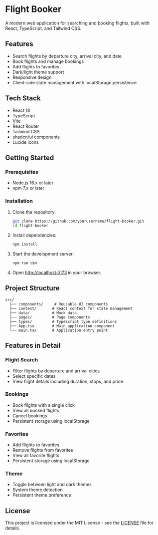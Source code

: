 # Flight Booker

A modern web application for searching and booking flights, built with React, TypeScript, and Tailwind CSS.

## Features

- Search flights by departure city, arrival city, and date
- Book flights and manage bookings
- Add flights to favorites
- Dark/light theme support
- Responsive design
- Client-side state management with localStorage persistence

## Tech Stack

- React 18
- TypeScript
- Vite
- React Router
- Tailwind CSS
- shadcn/ui components
- Lucide icons

## Getting Started

### Prerequisites

- Node.js 16.x or later
- npm 7.x or later

### Installation

1. Clone the repository:
   ```bash
   git clone https://github.com/yourusername/flight-booker.git
   cd flight-booker
   ```

2. Install dependencies:
   ```bash
   npm install
   ```

3. Start the development server:
   ```bash
   npm run dev
   ```

4. Open [http://localhost:5173](http://localhost:5173) in your browser.

## Project Structure

```
src/
  ├── components/     # Reusable UI components
  ├── context/       # React context for state management
  ├── data/          # Mock data
  ├── pages/         # Page components
  ├── types/         # TypeScript type definitions
  ├── App.tsx        # Main application component
  └── main.tsx       # Application entry point
```

## Features in Detail

### Flight Search
- Filter flights by departure and arrival cities
- Select specific dates
- View flight details including duration, stops, and price

### Bookings
- Book flights with a single click
- View all booked flights
- Cancel bookings
- Persistent storage using localStorage

### Favorites
- Add flights to favorites
- Remove flights from favorites
- View all favorite flights
- Persistent storage using localStorage

### Theme
- Toggle between light and dark themes
- System theme detection
- Persistent theme preference

## License

This project is licensed under the MIT License - see the [LICENSE](LICENSE) file for details.
